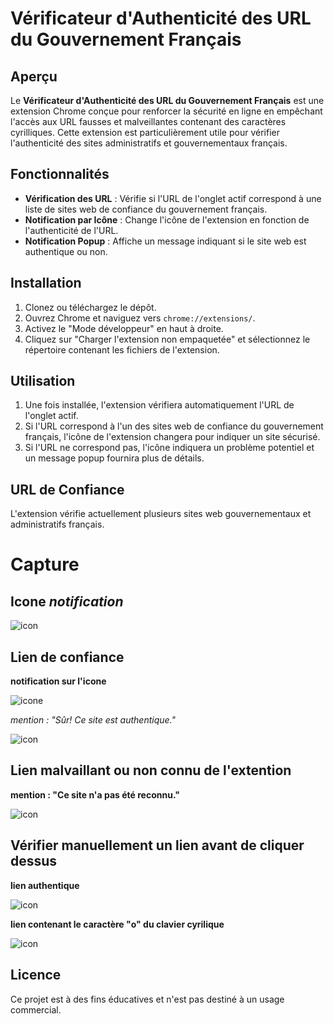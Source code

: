 # Vérificateur d'Authenticité des URL du Gouvernement Français

## Aperçu

Le **Vérificateur d'Authenticité des URL du Gouvernement Français** est une extension Chrome conçue pour renforcer la sécurité en ligne en empêchant l'accès aux URL fausses et malveillantes contenant des caractères cyrilliques. Cette extension est particulièrement utile pour vérifier l'authenticité des sites administratifs et gouvernementaux français.

## Fonctionnalités

- **Vérification des URL** : Vérifie si l'URL de l'onglet actif correspond à une liste de sites web de confiance du gouvernement français.
- **Notification par Icône** : Change l'icône de l'extension en fonction de l'authenticité de l'URL.
- **Notification Popup** : Affiche un message indiquant si le site web est authentique ou non.

## Installation

1. Clonez ou téléchargez le dépôt.
2. Ouvrez Chrome et naviguez vers `chrome://extensions/`.
3. Activez le "Mode développeur" en haut à droite.
4. Cliquez sur "Charger l'extension non empaquetée" et sélectionnez le répertoire contenant les fichiers de l'extension.

## Utilisation

1. Une fois installée, l'extension vérifiera automatiquement l'URL de l'onglet actif.
2. Si l'URL correspond à l'un des sites web de confiance du gouvernement français, l'icône de l'extension changera pour indiquer un site sécurisé.
3. Si l'URL ne correspond pas, l'icône indiquera un problème potentiel et un message popup fournira plus de détails.


## URL de Confiance

L'extension vérifie actuellement plusieurs sites web gouvernementaux et administratifs français.


# Capture

## Icone *notification*

![icon](https://github.com/Mending-Electronics/Web-Browser-Extention-Verificateur-URL-Gouv-FR/blob/main/Capture/Capture0.png?raw=true "icon")

## Lien de confiance

**notification sur l'icone**

![icone](https://github.com/Mending-Electronics/Web-Browser-Extention-Verificateur-URL-Gouv-FR/blob/main/Capture/Capture1.png?raw=true "icone")

*mention : "Sûr! Ce site est authentique."*

![icon](https://github.com/Mending-Electronics/Web-Browser-Extention-Verificateur-URL-Gouv-FR/blob/main/Capture/Capture2.png?raw=true "icon")


## Lien malvaillant ou non connu de l'extention
**mention : "Ce site n'a pas été reconnu."**

![icon](https://github.com/Mending-Electronics/Web-Browser-Extention-Verificateur-URL-Gouv-FR/blob/main/Capture/Capture5.png?raw=true "icon")


## Vérifier manuellement un lien avant de cliquer dessus

**lien authentique**
 
![icon](https://github.com/Mending-Electronics/Web-Browser-Extention-Verificateur-URL-Gouv-FR/blob/main/Capture/Capture3.png?raw=true "icon")

**lien contenant le caractère "о" du clavier cyrilique**

![icon](https://github.com/Mending-Electronics/Web-Browser-Extention-Verificateur-URL-Gouv-FR/blob/main/Capture/Capture4.png?raw=true "icon")

## Licence

Ce projet est à des fins éducatives et n'est pas destiné à un usage commercial.
